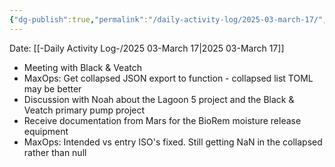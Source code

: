 ```yaml
---
{"dg-publish":true,"permalink":"/daily-activity-log/2025-03-march-17/","noteIcon":"","created":"2025-05-20T09:18:15.545-05:00"}
---
```


Date: [[-Daily Activity Log-/2025 03-March 17\|2025 03-March 17]]

- Meeting with Black & Veatch
- MaxOps: Get collapsed JSON export to function - collapsed list TOML may be better
- Discussion with Noah about the Lagoon 5 project and the Black & Veatch primary pump project
- Receive documentation from Mars for the BioRem moisture release equipment
- MaxOps: Intended vs entry ISO's fixed. Still getting NaN in the collapsed rather than null


